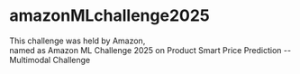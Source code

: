 # amazonMLchallenge2025
This challenge was held by Amazon,  
named as Amazon ML Challenge 2025 on Product Smart Price Prediction -- Multimodal Challenge 
